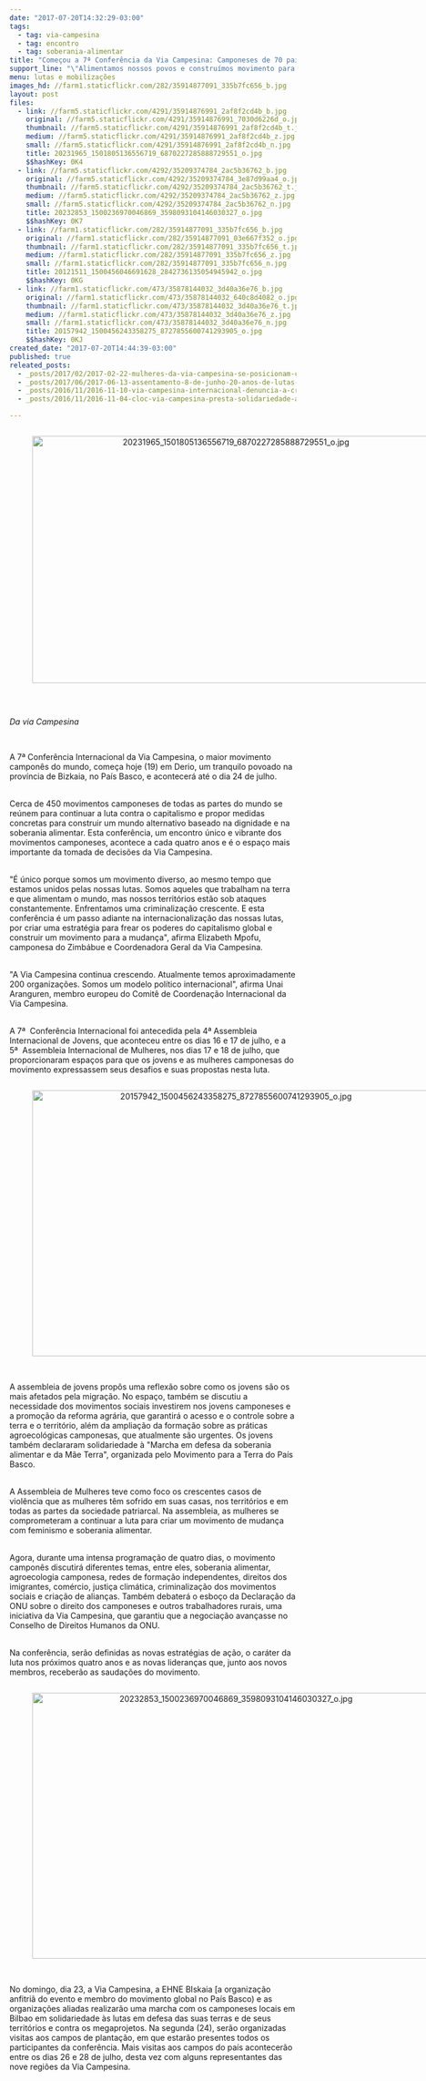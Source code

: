 ```yaml
---
date: "2017-07-20T14:32:29-03:00"
tags:
  - tag: via-campesina
  - tag: encontro
  - tag: soberania-alimentar
title: "Começou a 7ª Conferência da Via Campesina: Camponeses de 70 países se reúnem para criar soberania alimentar"
support_line: "\"Alimentamos nossos povos e construímos movimento para mudar o mundo!\""
menu: lutas e mobilizações
images_hd: //farm1.staticflickr.com/282/35914877091_335b7fc656_b.jpg
layout: post
files:
  - link: //farm5.staticflickr.com/4291/35914876991_2af8f2cd4b_b.jpg
    original: //farm5.staticflickr.com/4291/35914876991_7030d6226d_o.jpg
    thumbnail: //farm5.staticflickr.com/4291/35914876991_2af8f2cd4b_t.jpg
    medium: //farm5.staticflickr.com/4291/35914876991_2af8f2cd4b_z.jpg
    small: //farm5.staticflickr.com/4291/35914876991_2af8f2cd4b_n.jpg
    title: 20231965_1501805136556719_6870227285888729551_o.jpg
    $$hashKey: 0K4
  - link: //farm5.staticflickr.com/4292/35209374784_2ac5b36762_b.jpg
    original: //farm5.staticflickr.com/4292/35209374784_3e87d99aa4_o.jpg
    thumbnail: //farm5.staticflickr.com/4292/35209374784_2ac5b36762_t.jpg
    medium: //farm5.staticflickr.com/4292/35209374784_2ac5b36762_z.jpg
    small: //farm5.staticflickr.com/4292/35209374784_2ac5b36762_n.jpg
    title: 20232853_1500236970046869_3598093104146030327_o.jpg
    $$hashKey: 0K7
  - link: //farm1.staticflickr.com/282/35914877091_335b7fc656_b.jpg
    original: //farm1.staticflickr.com/282/35914877091_03e667f352_o.jpg
    thumbnail: //farm1.staticflickr.com/282/35914877091_335b7fc656_t.jpg
    medium: //farm1.staticflickr.com/282/35914877091_335b7fc656_z.jpg
    small: //farm1.staticflickr.com/282/35914877091_335b7fc656_n.jpg
    title: 20121511_1500456046691628_2842736135054945942_o.jpg
    $$hashKey: 0KG
  - link: //farm1.staticflickr.com/473/35878144032_3d40a36e76_b.jpg
    original: //farm1.staticflickr.com/473/35878144032_640c8d4082_o.jpg
    thumbnail: //farm1.staticflickr.com/473/35878144032_3d40a36e76_t.jpg
    medium: //farm1.staticflickr.com/473/35878144032_3d40a36e76_z.jpg
    small: //farm1.staticflickr.com/473/35878144032_3d40a36e76_n.jpg
    title: 20157942_1500456243358275_8727855600741293905_o.jpg
    $$hashKey: 0KJ
created_date: "2017-07-20T14:44:39-03:00"
published: true
releated_posts:
  - _posts/2017/02/2017-02-22-mulheres-da-via-campesina-se-posicionam-contra-a-reforma-da-previdencia-social.md
  - _posts/2017/06/2017-06-13-assentamento-8-de-junho-20-anos-de-lutas-resistencia-e-producao-de-alimentos.md
  - _posts/2016/11/2016-11-10-via-campesina-internacional-denuncia-a-crescente-criminalizacao-e-a-persecucao-do-campesinato-no-brasil.md
  - _posts/2016/11/2016-11-04-cloc-via-campesina-presta-solidariedade-ao-mst.md

---
```

<div style="text-align:center">
<figure class="image" style="display:inline-block"><img alt="20231965_1501805136556719_6870227285888729551_o.jpg" height="434" src="//farm5.staticflickr.com/4291/35914876991_2af8f2cd4b_b.jpg" width="700" />
<figcaption></figcaption>
</figure>
</div>

<p>&nbsp;</p>

<p><em>Da via Campesina&nbsp;</em></p>

<p>&nbsp;</p>

<p>A 7&ordf; Confer&ecirc;ncia Internacional da Via Campesina, o maior movimento campon&ecirc;s do mundo, come&ccedil;a hoje (19) em Derio, um tranquilo povoado na prov&iacute;ncia de Bizkaia, no Pa&iacute;s Basco, e acontecer&aacute; at&eacute; o dia 24 de julho.</p>

<p><br />
Cerca de 450 movimentos camponeses de todas as partes do mundo se re&uacute;nem para continuar a luta contra o capitalismo e propor medidas concretas para construir um mundo alternativo baseado na dignidade e na soberania alimentar. Esta confer&ecirc;ncia, um encontro &uacute;nico e vibrante dos movimentos camponeses, acontece a cada quatro anos e &eacute; o espa&ccedil;o mais importante da tomada de decis&otilde;es da Via Campesina.</p>

<p><br />
&quot;&Eacute; &uacute;nico porque somos um movimento diverso, ao mesmo tempo que estamos unidos pelas nossas lutas. Somos aqueles que trabalham na terra e que alimentam o mundo, mas nossos territ&oacute;rios est&atilde;o sob ataques constantemente. Enfrentamos uma criminaliza&ccedil;&atilde;o crescente. E esta confer&ecirc;ncia &eacute; um passo adiante na internacionaliza&ccedil;&atilde;o das nossas lutas, por criar uma estrat&eacute;gia para frear os poderes do capitalismo global e construir um movimento para a mudan&ccedil;a&quot;, afirma Elizabeth Mpofu, camponesa do Zimb&aacute;bue e Coordenadora Geral da Via Campesina.</p>

<p><br />
&quot;A Via Campesina continua crescendo. Atualmente temos aproximadamente 200 organiza&ccedil;&otilde;es. Somos um modelo pol&iacute;tico internacional&quot;, afirma Unai Aranguren, membro europeu do Comit&ecirc; de Coordena&ccedil;&atilde;o Internacional da Via Campesina.</p>

<p><br />
A 7&ordf; &nbsp;Confer&ecirc;ncia Internacional foi antecedida pela 4&ordf; Assembleia Internacional de Jovens, que aconteceu entre os dias 16 e 17 de julho, e a 5&ordf; &nbsp;Assembleia Internacional de Mulheres, nos dias 17 e 18 de julho, que proporcionaram espa&ccedil;os para que os jovens e as mulheres camponesas do movimento expressassem seus desafios e suas propostas nesta luta.</p>

<div style="text-align:center">
<figure class="image" style="display:inline-block"><img alt="20157942_1500456243358275_8727855600741293905_o.jpg" height="467" src="//farm1.staticflickr.com/473/35878144032_3d40a36e76_b.jpg" width="700" />
<figcaption></figcaption>
</figure>
</div>

<p><br />
A assembleia de jovens prop&ocirc;s uma reflex&atilde;o sobre como os jovens s&atilde;o os mais afetados pela migra&ccedil;&atilde;o. No espa&ccedil;o, tamb&eacute;m se discutiu a necessidade dos movimentos sociais investirem nos jovens camponeses e a promo&ccedil;&atilde;o da reforma agr&aacute;ria, que garantir&aacute; o acesso e o controle sobre a terra e o territ&oacute;rio, al&eacute;m da amplia&ccedil;&atilde;o da forma&ccedil;&atilde;o sobre as pr&aacute;ticas agroecol&oacute;gicas camponesas, que atualmente s&atilde;o urgentes. Os jovens tamb&eacute;m declararam solidariedade &agrave; &quot;Marcha em defesa da soberania alimentar e da M&atilde;e Terra&quot;, organizada pelo Movimento para a Terra do Pa&iacute;s Basco.</p>

<p><br />
A Assembleia de Mulheres teve como foco os crescentes casos de viol&ecirc;ncia que as mulheres t&ecirc;m sofrido em suas casas, nos territ&oacute;rios e em todas as partes da sociedade patriarcal. Na assembleia, as mulheres se comprometeram a continuar a luta para criar um movimento de mudan&ccedil;a com feminismo e soberania alimentar.</p>

<p><br />
Agora, durante uma intensa programa&ccedil;&atilde;o de quatro dias, o movimento campon&ecirc;s discutir&aacute; diferentes temas, entre eles, soberania alimentar, agroecologia camponesa, redes de forma&ccedil;&atilde;o independentes, direitos dos imigrantes, com&eacute;rcio, justi&ccedil;a clim&aacute;tica, criminaliza&ccedil;&atilde;o dos movimentos sociais e cria&ccedil;&atilde;o de alian&ccedil;as. Tamb&eacute;m debater&aacute; o esbo&ccedil;o da Declara&ccedil;&atilde;o da ONU sobre o direito dos camponeses e outros trabalhadores rurais, uma iniciativa da Via Campesina, que garantiu que a negocia&ccedil;&atilde;o avan&ccedil;asse no Conselho de Direitos Humanos da ONU.&nbsp;</p>

<p><br />
Na confer&ecirc;ncia, ser&atilde;o definidas as novas estrat&eacute;gias de a&ccedil;&atilde;o, o car&aacute;ter da luta nos pr&oacute;ximos quatro anos e as novas lideran&ccedil;as que, junto aos novos membros, receber&atilde;o as sauda&ccedil;&otilde;es do movimento.</p>

<div style="text-align:center">
<figure class="image" style="display:inline-block"><img alt="20232853_1500236970046869_3598093104146030327_o.jpg" height="467" src="//farm5.staticflickr.com/4292/35209374784_2ac5b36762_b.jpg" width="700" />
<figcaption></figcaption>
</figure>
</div>

<p><br />
No domingo, dia 23, a Via Campesina, a EHNE BIskaia [a organiza&ccedil;&atilde;o anfitri&atilde; do evento e membro do movimento global no Pa&iacute;s Basco) e as organiza&ccedil;&otilde;es aliadas realizar&atilde;o uma marcha com os camponeses locais em Bilbao em solidariedade &agrave;s lutas em defesa das suas terras e de seus territ&oacute;rios e contra os megaprojetos. Na segunda (24), ser&atilde;o organizadas visitas aos campos de planta&ccedil;&atilde;o, em que estar&atilde;o presentes todos os participantes da confer&ecirc;ncia. Mais visitas aos campos do pa&iacute;s acontecer&atilde;o entre os dias 26 e 28 de julho, desta vez com alguns representantes das nove regi&otilde;es da Via Campesina.</p>
